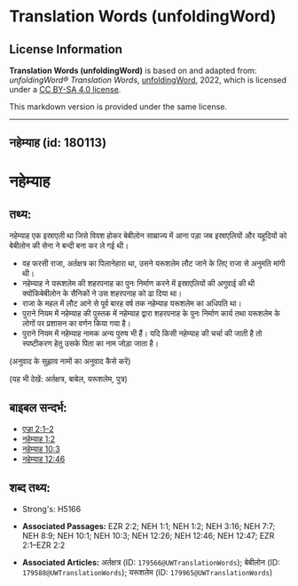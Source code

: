# Translation Words (unfoldingWord)

## License Information

**Translation Words (unfoldingWord)** is based on and adapted from: _unfoldingWord® Translation Words_, [unfoldingWord](https://unfoldingword.org/utw), 2022, which is licensed under a [CC BY-SA 4.0 license](https://creativecommons.org/licenses/by-sa/4.0/legalcode.en).

This markdown version is provided under the same license.



--------------------------------

## नहेम्याह (id: 180113)

नहेम्याह
========

तथ्य:
-----

नहेम्याह एक इस्राएली था जिसे विवश होकर बेबीलोन साम्राज्य में आना पड़ा जब इस्राएलियों और यहूदियों को बेबीलोन की सेना ने बन्दी बना कर ले गई थी।

* वह फरसी राजा, अर्तक्षत्र का पिलानेहारा था, उसने यरूशलेम लौट जाने के लिए राजा से अनुमति मांगी थी।
* नहेम्याह ने यरूशलेम की शहरपनाह का पुनः निर्माण करने में इस्राएलियों की अगुवाई की थी क्योंकिबेबीलोन के सैनिकों ने उस शहरपनाह को ढा दिया था।
* राजा के महल में लौट आने से पूर्व बारह वर्ष तक नहेम्याह यरूशलेम का अधिपति था।
* पुराने नियम में नहेम्याह की पुस्तक में नहेम्याह द्वारा शहरपनाह के पुनः निर्माण कार्य तथा यरूशलेम के लोगों पर प्रशासन का वर्णन किया गया है।
* पुराने नियम में नहेम्याह नामक अन्य पुरुष भी हैं। यदि किसी नहेम्याह की चर्चा की जाती है तो स्पष्टीकरण हेतु उसके पिता का नाम जोड़ा जाता है।

(अनुवाद के सुझाव नामों का अनुवाद कैसे करें)

(यह भी देखें: अर्तक्षत्र, बाबेल, यरूशलेम, पुत्र)

बाइबल सन्दर्भ:
--------------

* [एज्रा 2:1–2](https://ref.ly/Ezra2:1-Ezra2:2)
* [नहेम्याह 1:2](https://ref.ly/Neh1:2)
* [नहेम्याह 10:3](https://ref.ly/Neh10:3)
* [नहेम्याह 12:46](https://ref.ly/Neh12:46)

शब्द तथ्य:
----------

* Strong's: H5166

* **Associated Passages:** EZR 2:2; NEH 1:1; NEH 1:2; NEH 3:16; NEH 7:7; NEH 8:9; NEH 10:1; NEH 10:3; NEH 12:26; NEH 12:46; NEH 12:47; EZR 2:1–EZR 2:2
* **Associated Articles:** अर्तक्षत्र (ID: `179566@UWTranslationWords`); बेबीलोन (ID: `179588@UWTranslationWords`); यरूशलेम (ID: `179965@UWTranslationWords`)

